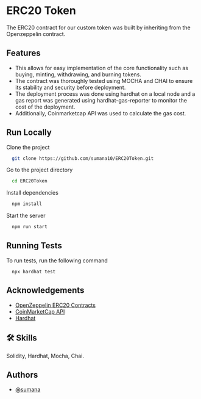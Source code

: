 
# ERC20 Token

The ERC20 contract for our custom token was built by inheriting from the Openzeppelin contract.


## Features

- This allows for easy implementation of the core functionality such as buying, minting, withdrawing, and burning tokens.
- The contract was thoroughly tested using MOCHA and CHAI to ensure its stability and security before deployment. 
- The deployment process was done using hardhat on a local node and a gas report was generated using hardhat-gas-reporter to monitor the cost of the deployment.
- Additionally, Coinmarketcap API was used to calculate the gas cost.


## Run Locally

Clone the project

```bash
  git clone https://github.com/sumana10/ERC20Token.git
```

Go to the project directory

```bash
  cd ERC20Token
```

Install dependencies

```bash
  npm install
```

Start the server

```bash
  npm run start
```


## Running Tests

To run tests, run the following command

```shell
  npx hardhat test
```


## Acknowledgements

 - [OpenZeppelin ERC20 Contracts](https://docs.openzeppelin.com/contracts/4.x/erc20)
 - [CoinMarketCap API](https://pro.coinmarketcap.com/account)
 - [Hardhat](https://hardhat.org/hardhat-runner/docs/getting-started#quick-start)


## 🛠 Skills
Solidity, Hardhat, Mocha, Chai.


## Authors

- [@sumana](https://www.github.com/sumana10)

